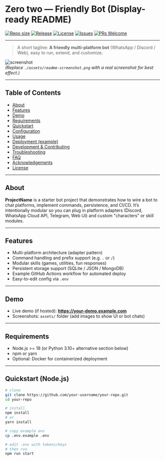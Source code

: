 
# Zero two — Friendly Bot (Display-ready README)

[![Repo size](https://img.shields.io/github/repo-size/your-username/your-repo)](https://github.com/your-username/your-repo)
[![Release](https://img.shields.io/github/v/release/your-username/your-repo)](https://github.com/your-username/your-repo/releases)
[![License](https://img.shields.io/github/license/your-username/your-repo)](LICENSE)
[![Issues](https://img.shields.io/github/issues/your-username/your-repo)](https://github.com/your-username/your-repo/issues)
[![PRs Welcome](https://img.shields.io/badge/PRs-welcome-brightgreen.svg)](#contributing)

---

> A short tagline: **A friendly multi-platform bot** (WhatsApp / Discord / Web), easy to run, extend, and customize.

![screenshot](./assets/readme-screenshot.png)  
*(Replace `./assets/readme-screenshot.png` with a real screenshot for best effect.)*

---

## Table of Contents

- [About](#about)
- [Features](#features)
- [Demo](#demo)
- [Requirements](#requirements)
- [Quickstart](#quickstart)
- [Configuration](#configuration)
- [Usage](#usage)
- [Deployment (example)](#deployment-example)
- [Development & Contributing](#development--contributing)
- [Troubleshooting](#troubleshooting)
- [FAQ](#faq)
- [Acknowledgements](#acknowledgements)
- [License](#license)

---

## About

**ProjectName** is a starter bot project that demonstrates how to wire a bot to chat platforms, implement commands, persistence, and CI/CD. It’s intentionally modular so you can plug in platform adapters (Discord, WhatsApp Cloud API, Telegram, Web UI) and custom "characters" or skill modules.

---

## Features

- Multi-platform architecture (adapter pattern)
- Command handling and prefix support (e.g. `.` or `/`)
- Modular skills (games, utilities, fun responses)
- Persistent storage support (SQLite / JSON / MongoDB)
- Example GitHub Actions workflow for automated deploy
- Easy-to-edit config via `.env`

---

## Demo

- Live demo (if hosted): **https://your-demo.example.com**
- Screenshots: `assets/` folder (add images to show UI or bot chats)

---

## Requirements

- Node.js >= 18 (or Python 3.10+ alternative section below)
- npm or yarn
- Optional: Docker for containerized deployment

---

## Quickstart (Node.js)

```bash
# clone
git clone https://github.com/your-username/your-repo.git
cd your-repo

# install
npm install
# or
yarn install

# copy example env
cp .env.example .env

# edit .env with tokens/keys
# then run
npm run start 
